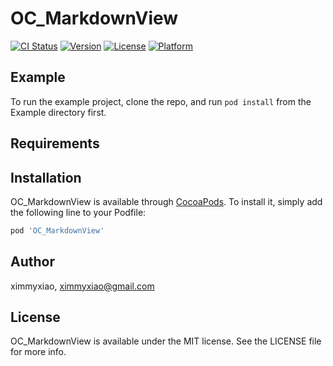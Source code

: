 # OC_MarkdownView

[![CI Status](https://img.shields.io/travis/ximmyxiao/OC_MarkdownView.svg?style=flat)](https://travis-ci.org/ximmyxiao/OC_MarkdownView)
[![Version](https://img.shields.io/cocoapods/v/OC_MarkdownView.svg?style=flat)](https://cocoapods.org/pods/OC_MarkdownView)
[![License](https://img.shields.io/cocoapods/l/OC_MarkdownView.svg?style=flat)](https://cocoapods.org/pods/OC_MarkdownView)
[![Platform](https://img.shields.io/cocoapods/p/OC_MarkdownView.svg?style=flat)](https://cocoapods.org/pods/OC_MarkdownView)

## Example

To run the example project, clone the repo, and run `pod install` from the Example directory first.

## Requirements

## Installation

OC_MarkdownView is available through [CocoaPods](https://cocoapods.org). To install
it, simply add the following line to your Podfile:

```ruby
pod 'OC_MarkdownView'
```

## Author

ximmyxiao, ximmyxiao@gmail.com

## License

OC_MarkdownView is available under the MIT license. See the LICENSE file for more info.
